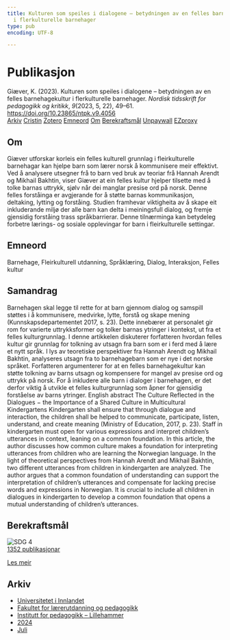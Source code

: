 ```yaml
---
title: Kulturen som speiles i dialogene – betydningen av en felles barnehagekultur
  i flerkulturelle barnehager
type: pub
encoding: UTF-8

---
```

<h1>Publikasjon</h1>
<article id="csl-bib-container-5X5884LT" class="csl-bib-container">
  <div class="csl-bib-body"> <div class="csl-entry">Giæver, K. (2023). Kulturen som speiles i dialogene – betydningen av en felles barnehagekultur i flerkulturelle barnehager. <i>Nordisk tidsskrift for pedagogikk og kritikk</i>, <i>9</i>(2023, 5, 22), 49–61. <a href="https://doi.org/10.23865/ntpk.v9.4056">https://doi.org/10.23865/ntpk.v9.4056</a></div> </div>
  <div class="csl-bib-buttons">
    <a href="#taxonomy-article-5X5884LT" alt="archive" class="csl-bib-button">Arkiv</a>
    <a href="https://app.cristin.no/results/show.jsf?id=2280994" alt="Cristin" class="csl-bib-button">Cristin</a>
    <a href="http://zotero.org/groups/5881554/items/5X5884LT" alt="Zotero" class="csl-bib-button">Zotero</a>
    <a href="#keywords-article-5X5884LT" alt="keywords" class="csl-bib-button">Emneord</a>
    <a href="#about-article-5X5884LT" alt="about_pub" class="csl-bib-button">Om</a>
    <a href="#sdg-article-5X5884LT" alt="sdg" class="csl-bib-button">Berekraftsmål</a>
    <a href="https://pedagogikkogkritikk.no/index.php/ntpk/article/download/4056/8588" alt="Unpaywall" class="csl-bib-button">Unpaywall</a>
    <a href="https://pedagogikkogkritikk.no/index.php/ntpk/article/download/4056/8588" alt="EZproxy" class="csl-bib-button">EZproxy</a>
  </div>
  <div id="csl-bib-meta-container-5X5884LT"></div>
</article>
<div id="csl-bib-meta-5X5884LT" class="csl-bib-meta">
  <article id="about-article-5X5884LT" class="about_pub-article">
    <h1>Om</h1>
    Giæver utforskar korleis ein felles kulturell grunnlag i fleirkulturelle barnehagar kan hjelpe barn som lærer norsk å kommunisere meir effektivt. Ved å analysere utsegner frå to barn ved bruk av teoriar frå Hannah Arendt og Mikhail Bakhtin, viser Giæver at ein felles kultur hjelper tilsette med å tolke barnas uttrykk, sjølv når dei manglar presise ord på norsk. Denne felles forståinga er avgjerande for å støtte barnas kommunikasjon, deltaking, lytting og forståing. Studien framhevar viktigheita av å skape eit inkluderande miljø der alle barn kan delta i meiningsfull dialog, og fremje gjensidig forståing trass språkbarrierar. Denne tilnærminga kan betydeleg forbetre lærings- og sosiale opplevingar for barn i fleirkulturelle settingar.
  </article>
  <article id="keywords-article-5X5884LT" class="keywords-article">
    <h1>Emneord</h1>
    Barnehage, Fleirkulturell utdanning, Språklæring, Dialog, Interaksjon, Felles kultur
  </article>
  <article id="abstract-article-5X5884LT" class="abstract-article">
    <h1>Samandrag</h1>
    Barnehagen skal legge til rette for at barn gjennom dialog og samspill støttes i å kommunisere, medvirke, lytte, forstå og skape mening (Kunnskapsdepartementet 2017, s. 23). Dette innebærer at personalet gir rom for varierte uttrykksformer og tolker barnas ytringer i kontekst, ut fra et felles kulturgrunnlag. I denne artikkelen diskuterer forfatteren hvordan felles kultur gir grunnlag for tolkning av utsagn fra barn som er i ferd med å lære et nytt språk. I lys av teoretiske perspektiver fra Hannah Arendt og Mikhail Bakhtin, analyseres utsagn fra to barnehagebarn som er nye i det norske språket. Forfatteren argumenterer for at en felles barnehagekultur kan støtte tolkning av barns utsagn og kompensere for mangel av presise ord og uttrykk på norsk. For å inkludere alle barn i dialoger i barnehagen, er det derfor viktig å utvikle et felles kulturgrunnlag som åpner for gjensidig forståelse av barns ytringer. English abstract The Culture Reflected in the Dialogues − the Importance of a Shared Culture in Multicultural Kindergartens Kindergarten shall ensure that through dialogue and interaction, the children shall be helped to communicate, participate, listen, understand, and create meaning (Ministry of Education, 2017, p. 23). Staff in kindergarten must open for various expressions and interpret children’s utterances in context, leaning on a common foundation. In this article, the author discusses how common culture makes a foundation for interpreting utterances from children who are learning the Norwegian language. In the light of theoretical perspectives from Hannah Arendt and Mikhail Bakhtin, two different utterances from children in kindergarten are analyzed. The author argues that a common foundation of understanding can support the interpretation of children’s utterances and compensate for lacking precise words and expressions in Norwegian. It is crucial to include all children in dialogues in kindergarten to develop a common foundation that opens a mutual understanding of children’s utterances.
  </article>
  <article id="sdg-article-5X5884LT" class="sdg-article">
    <h1>Berekraftsmål</h1>
    <div class="sdg-container"><div id="sdg4" class="sdg">
        <img src="{{< params subfolder >}}images/sdg/sdg04_nn.png" class="image" alt="SDG 4">
        <div class="sdg-overlay">
          <a href="{{< params subfolder >}}nn/archive/?sdg=4#archive" class="sdg-publication-count"><span>1352</span> publikasjonar</a>
          <p><a href="https://fn.no/om-fn/fns-baerekraftsmaal/god-utdanning?lang=nno-NO" class="sdg-read-more">Les meir</a></p>
        </div>
      </div></div>
  </article>
  <article id="taxonomy-article-5X5884LT" class="taxonomy-article">
    <h1>Arkiv</h1>
    <ul>
      <li><a href="{{< params subfolder >}}nn/archive/?key=3DCRN523">Universitetet i Innlandet</a></li>
      <li><a href="{{< params subfolder >}}nn/archive/?key=WYNZA47F">Fakultet for lærerutdanning og pedagogikk</a></li>
      <li><a href="{{< params subfolder >}}nn/archive/?key=L8MA547R">Institutt for pedagogikk – Lillehammer</a></li>
      <li><a href="{{< params subfolder >}}nn/archive/?key=RSMGWRJN">2024</a></li>
      <li><a href="{{< params subfolder >}}nn/archive/?key=3XS4JM7W">Juli</a></li>
    </ul>
  </article>
</div>
